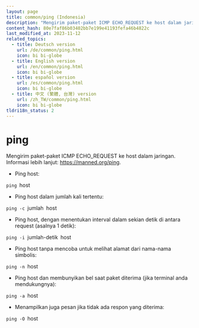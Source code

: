 ```yaml
---
layout: page
title: common/ping (Indonesia)
description: "Mengirim paket-paket ICMP ECHO_REQUEST ke host dalam jaringan."
content_hash: 80e7faf86b03402bb7e199e41193fefa46b4822c
last_modified_at: 2023-11-12
related_topics:
  - title: Deutsch version
    url: /de/common/ping.html
    icon: bi bi-globe
  - title: English version
    url: /en/common/ping.html
    icon: bi bi-globe
  - title: español version
    url: /es/common/ping.html
    icon: bi bi-globe
  - title: 中文 (繁體, 台灣) version
    url: /zh_TW/common/ping.html
    icon: bi bi-globe
tldri18n_status: 2
---
```

# ping

Mengirim paket-paket ICMP ECHO_REQUEST ke host dalam jaringan.
Informasi lebih lanjut: <https://manned.org/ping>.

- Ping host:

`ping `<span class="tldr-var badge badge-pill bg-dark-lm bg-white-dm text-white-lm text-dark-dm font-weight-bold">host</span>

- Ping host dalam jumlah kali tertentu:

`ping -c `<span class="tldr-var badge badge-pill bg-dark-lm bg-white-dm text-white-lm text-dark-dm font-weight-bold">jumlah</span>` `<span class="tldr-var badge badge-pill bg-dark-lm bg-white-dm text-white-lm text-dark-dm font-weight-bold">host</span>

- Ping host, dengan menentukan interval dalam sekian detik di antara request (asalnya 1 detik):

`ping -i `<span class="tldr-var badge badge-pill bg-dark-lm bg-white-dm text-white-lm text-dark-dm font-weight-bold">jumlah-detik</span>` `<span class="tldr-var badge badge-pill bg-dark-lm bg-white-dm text-white-lm text-dark-dm font-weight-bold">host</span>

- Ping host tanpa mencoba untuk melihat alamat dari nama-nama simbolis:

`ping -n `<span class="tldr-var badge badge-pill bg-dark-lm bg-white-dm text-white-lm text-dark-dm font-weight-bold">host</span>

- Ping host dan membunyikan bel saat paket diterima (jika terminal anda mendukungnya):

`ping -a `<span class="tldr-var badge badge-pill bg-dark-lm bg-white-dm text-white-lm text-dark-dm font-weight-bold">host</span>

- Menampilkan juga pesan jika tidak ada respon yang diterima:

`ping -O `<span class="tldr-var badge badge-pill bg-dark-lm bg-white-dm text-white-lm text-dark-dm font-weight-bold">host</span>
